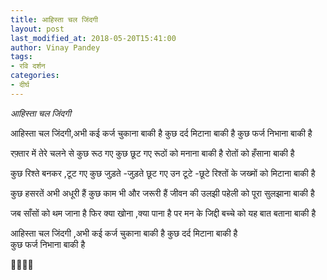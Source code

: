```yaml
---
title: आहिस्ता चल जिंदगी
layout: post
last_modified_at: 2018-05-20T15:41:00
author: Vinay Pandey
tags:
- रवि दर्शन
categories:
- दीर्घ
---
```

*आहिस्ता चल जिंदगी*

आहिस्ता  चल  जिंदगी,अभी 
कई  कर्ज  चुकाना  बाकी  है 
कुछ  दर्द  मिटाना   बाकी  है 
कुछ   फर्ज निभाना  बाकी है 

रफ़्तार  में तेरे  चलने से
कुछ रूठ गए कुछ छूट गए 
 रूठों को मनाना बाकी है 
रोतों को हँसाना बाकी है 

कुछ रिश्ते बनकर ,टूट गए 
कुछ जुड़ते -जुड़ते छूट गए 
उन टूटे -छूटे रिश्तों के 
जख्मों को मिटाना बाकी है 

 कुछ हसरतें अभी  अधूरी हैं 
कुछ काम भी और जरूरी हैं 
 जीवन की उलझी  पहेली को 
  पूरा  सुलझाना  बाकी है 

जब साँसों को थम जाना है 
फिर क्या खोना ,क्या पाना है 
पर मन के जिद्दी बच्चे को 
यह   बात   बताना  बाकी  है 

  आहिस्ता चल जिंदगी ,अभी 
   कई कर्ज चुकाना बाकी    है 
   कुछ दर्द मिटाना   बाकी   है   
   कुछ  फर्ज निभाना बाकी  है

🙏🌷🌷🙏


